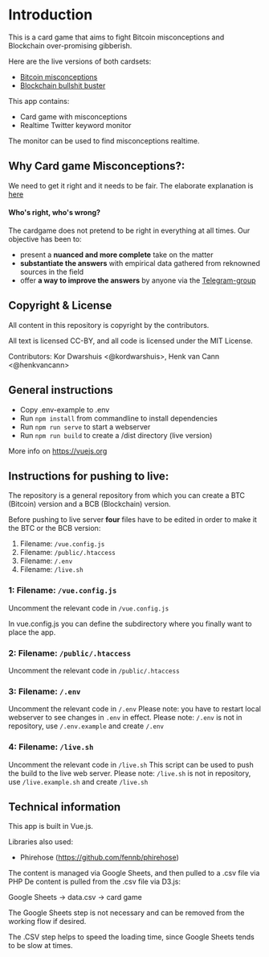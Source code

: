 # Introduction

This is a card game that aims to fight Bitcoin misconceptions and Blockchain over-promising gibberish.

Here are the live versions of both cardsets:
* [Bitcoin misconceptions](https://blockchainbird.com/t/btc/)
* [Blockchain bullshit buster](https://blockchainbird.com/t/bcb/)

This app contains:
* Card game with misconceptions
* Realtime Twitter keyword monitor

The monitor can be used to find misconceptions realtime.

## Why Card game Misconceptions?: 

We need to get it right and it needs to be fair. The elaborate explanation is [here](https://github.com/blockchainbird/cards_prejudice/wiki)

#### Who's right, who's wrong?
The cardgame does not pretend to be right in everything at all times. Our objective has been to:
 - present a **nuanced and more complete** take on the matter
 - **substantiate the answers** with empirical data gathered from reknowned sources in the field
 - offer **a way to improve the answers** by anyone via the [Telegram-group](https://t.me/bcbird)

## Copyright & License

All content in this repository is copyright by the contributors.

All text is licensed CC-BY, and all code is licensed under the MIT License.

Contributors: Kor Dwarshuis <@kordwarshuis>, Henk van Cann <@henkvancann>

## General instructions

* Copy .env-example to .env
* Run `npm install` from commandline to install dependencies
* Run `npm run serve` to start a webserver
* Run `npm run build` to create a /dist directory (live version)

More info on https://vuejs.org


## Instructions for pushing to live:

The repository is a general repository from which you can create a BTC (Bitcoin) version and a BCB (Blockchain) version.

Before pushing to live server **four** files have to be edited in order to make it the BTC or the BCB version:


1. Filename: `/vue.config.js`
1. Filename: `/public/.htaccess`
1. Filename: `/.env`
1. Filename: `/live.sh`


### 1: Filename: `/vue.config.js`
Uncomment the relevant code in `/vue.config.js`

In vue.config.js you can define the subdirectory where you finally want to place the app.

### 2: Filename: `/public/.htaccess`
Uncomment the relevant code in `/public/.htaccess`

### 3: Filename: `/.env`
Uncomment the relevant code in `/.env`
Please note: you have to restart local webserver to see changes in `.env` in effect.
Please note: `/.env` is not in repository, use `/.env.example` and create `/.env`

### 4: Filename: `/live.sh`
Uncomment the relevant code in `/live.sh`
This script can be used to push the build to the live web server.
Please note: `/live.sh` is not in repository, use `/live.example.sh` and create `/live.sh`

## Technical information

This app is built in Vue.js. 

Libraries also used:

* Phirehose (https://github.com/fennb/phirehose)

The content is managed via Google Sheets, and then pulled to a .csv file via PHP
De content is pulled from the .csv file via D3.js:

Google Sheets -> data.csv -> card game

The Google Sheets step is not necessary and can be removed from the working flow if desired.

The .CSV step helps to speed the loading time, since Google Sheets tends to be slow at times.